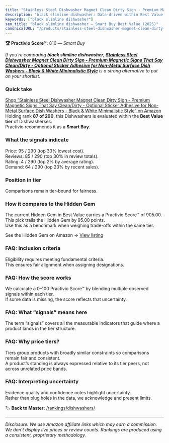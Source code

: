 ```yaml
---
title: "Stainless Steel Dishwasher Magnet Clean Dirty Sign - Premium Magnetic Signs That Say Clean/Dirty - Optional Sticker Adhesive for Non-Metal Surface Dish Washers - Black & White Minimalistic Style"
description: "black slimline dishwasher: Data-driven within Best Value ranking using the Practivio Score™. Positioned by quality, value, demand, findability, momentum."
keywords: ["black slimline dishwasher"]
seo_title: "black slimline dishwasher — Smart Buy Best Value (2025)"
canonicalURL: "/products/stainless-steel-dishwasher-magnet-clean-dirty-sign-premium-magnetic-signs-that-say-cleandirty-optional-sticker-adhesive-for-non-metal-surface-dish-washers-black-white-minimalistic-style-B0D533X8TS/"
---
```


**🏆 Practivio Score™:** 810 — _Smart Buy_


*If you're comparing **black slimline dishwasher**, **[Stainless Steel Dishwasher Magnet Clean Dirty Sign - Premium Magnetic Signs That Say Clean/Dirty - Optional Sticker Adhesive for Non-Metal Surface Dish Washers - Black & White Minimalistic Style](https://www.amazon.com/dp/B0D533X8TS?tag=practivio-20)** is a strong alternative to put on your shortlist.*
### Quick take
[Shop “Stainless Steel Dishwasher Magnet Clean Dirty Sign - Premium Magnetic Signs That Say Clean/Dirty - Optional Sticker Adhesive for Non-Metal Surface Dish Washers - Black & White Minimalistic Style” on Amazon](https://www.amazon.com/dp/B0D533X8TS?tag=practivio-20)
Holding rank **87 of 290**, this Dishwashers is evaluated within the **Best Value tier** of Dishwasherses.  
Practivio recommends it as a **Smart Buy**.

### What the signals indicate
Price: 95 / 290 (top 33% lowest cost).  
Reviews: 85 / 290 (top 30% in review totals).  
Rating: 4 / 290 (top 2% by average rating).  
Demand: 64 / 290 (top 23% by recent sales).

### Position in tier
Comparisons remain tier-bound for fairness.

### How it compares to the Hidden Gem
The current Hidden Gem in Best Value carries a Practivio Score™ of 905.00.  
This pick trails the Hidden Gem by 95.00 points.  
Use this as a benchmark when weighing trade-offs within the same tier.  

See the Hidden Gem on Amazon → [View listing](https://www.amazon.com/dp/B07DXPSF8V?tag=practivio-20)

### FAQ: Inclusion criteria
Eligibility requires meeting fundamental criteria.  
This ensures fair alignment when assigning designations.

### FAQ: How the score works
We calculate a 0–100 Practivio Score™ by blending multiple observed signals within each tier.  
If some data is missing, the score reflects that uncertainty.

### FAQ: What “signals” means here
The term “signals” covers all the measurable indicators that guide where a product lands in the tier structure.

### FAQ: Why price tiers?
Tiers group products with broadly similar constraints so comparisons remain fair and consistent.  
A product’s standing is always expressed relative to its tier peers, not across unrelated price bands.

### FAQ: Interpreting uncertainty
Evidence quality and confidence notes highlight uncertainty.  
Rather than plug holes in the data, we acknowledge and present limits.


🏷️ **Back to Master:** [/rankings/dishwashers/](/rankings/dishwashers/)

---
_Disclosure: We use Amazon affiliate links which may earn a commission. We don’t display live prices or review counts. Rankings are produced using a consistent, proprietary methodology._
